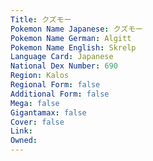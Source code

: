 ```yaml
---
﻿Title: クズモー
Pokemon Name Japanese: クズモー
Pokemon Name German: Algitt
Pokemon Name English: Skrelp
Language Card: Japanese
National Dex Number: 690
Region: Kalos
Regional Form: false
Additional Form: false
Mega: false
Gigantamax: false
Cover: false
Link: 
Owned: 
---
```

